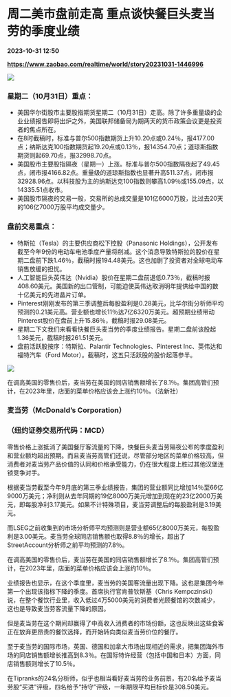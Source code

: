 # 周二美市盘前走高 重点谈快餐巨头麦当劳的季度业绩

**2023-10-31 12:50**

**https://www.zaobao.com/realtime/world/story20231031-1446996**

![](https://static.zaobao.com/s3fs-public/styles/article_large_full/public/articles/2023/10/31/US20stock20realtime20news20Tuesday.jpg?itok=_m2w4dLK)

### 星期二（10月31日）重点：

*   美国华尔街股市主要股指期货星期二（10月31日）走高。除了许多重量级的企业业绩报告即将出炉之外，美国联邦储备局为期两天的货币政策会议更是投资者的焦点所在。
*   在8时截稿时，标准与普尔500指数期货上升10.20点或0.24％，报4177.00点；纳斯达克100指数期货起19.20点或0.13％，报14354.70点；道琼斯指数期货则起69.70点，报32998.70点。
*   美国股市主要股指隔夜（星期一）上涨。标准与普尔500指数隔夜起了49.45点，闭市报4166.82点。重量级的道琼斯指数也显著升高511.37点，闭市报32928.96点。以科技股为主的纳斯达克100指数则攀高1.09％或155.09点，以14335.51点收市。
*   美国股市隔夜的交易一般，交易所的总成交量是101亿6000万股，比过去20天的106亿7000万股平均成交量少。

### 盘前交易重点：

*   特斯拉（Tesla）的主要供应商松下控股（Panasonic Holdings），公开发布截至今年9份的电动车电池季度产量将削减。这个消息导致特斯拉的股价在星期二盘前下跌1.46％，截稿时报194.48美元。这也加剧了投资者对全球电动车销售放缓的担忧。
*   人工智能巨头英伟达（Nvidia）股价在星期二盘前退低0.73％，截稿时报408.60美元。美国新的出口管制，可能迫使英伟达取消明年提供给中国的数十亿美元的先进晶片订单。
*   Pinterest刚刚发布的第三季调整后每股盈利是0.28美元，比华尔街分析师平均预测的0.21美元高。营业额也增长11％达7亿6320万美元。超预期业绩带动Pinterest股价在盘前上升15.86％，截稿时报29.08美元。
*   星期二下文我们来看看快餐巨头麦当劳的季度业绩报告。星期二盘前该股起1.36美元，截稿时报261.51美元。
*   盘前活跃股按序：特斯拉、Palantir Technologies、Pinterest Inc、英伟达和福特汽车（Ford Motor）。截稿时，这五只活跃股的股价起落参半。

![](https://static.zaobao.com/s3fs-public/articles/2023/10/31/US-MCDONALDS-REPORTS-14-PERCENT-REVENUE-INCREASE-IN-THIRD-QUART-204852.jpg)

在调高美国的零售价后，麦当劳在美国的同店销售额增长了8.1％。集团高管们预计，在2023年里，店面的菜单价格应该会上涨约10％。（法新社）

### 麦当劳（McDonald’s Corporation）  

### （纽约证券交易所代码：MCD）

零售价格上涨抵消了美国餐厅客流量的下降，快餐巨头麦当劳隔夜公布的季度盈利和营业额均超出预期。而且麦当劳高管们还说，尽管部分地区的菜单价格较高，但消费者对麦当劳产品价值的认同和价格承受能力，仍在很大程度上胜过其他汉堡连锁竞争对手。

根据麦当劳截至今年9月底的第三季业绩报告，集团的营业额同比增加14％至66亿9000万美元；净利则从去年同期的19亿8000万美元增加到现在的23亿2000万美元，即每股净利3.17美元。如果不计特殊项目，麦当劳调整后的每股盈利是3.19美元。

而LSEG之前收集到的市场分析师平均预测则是营业额65亿8000万美元，每股盈利是3.00美元。麦当劳全球同店销售额也取得8.8％的增长，超出了StreetAccount分析师之前平均预测的7.8％。

在调高美国的零售价后，麦当劳在美国的同店销售额增长了8.1％。集团高管们预计，在2023年里，店面的菜单价格应该会上涨约10％。

业绩报告也显示，在这个季度里，麦当劳的美国客流量出现下降。这也是集团今年第一个出现该指标下降的季度。首席执行官肯普钦斯基（Chris Kempczinski）说，在整个餐饮行业里，收入低过4万5000美元的消费者光顾餐馆的次数减少，这也是导致麦当劳客流量下降的原因。

但是麦当劳在这个期间却赢得了中高收入消费者的市场份额，这也反映出这些食客正在放弃更昂贵的餐饮选择，而开始转向类似麦当劳价位的餐厅。

至于麦当劳的国际市场，英国、德国和加拿大市场出现相近的需求，把集团海外市场的同店销售额增长推高到8.3％。在国际特许经营（包括中国和日本）方面，同店销售额则增长了10.5％。

在Tipranks的24名分析师，似乎也相当看好麦当劳的业务前景，有20名给予麦当劳股“买进”评级，四名给予“持守”评级，一年期限平均目标价是308.50美元。